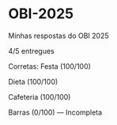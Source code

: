 # OBI-2025
Minhas respostas do OBI 2025

4/5 entregues

Corretas:
Festa (100/100)

Dieta (100/100)

Cafeteria (100/100)

Barras (0/100) — Incompleta
